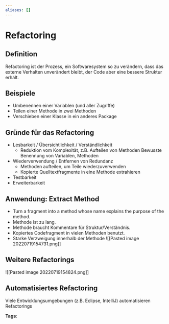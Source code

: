 ```yaml
---
aliases: []
---
```


# Refactoring

## Definition

Refactoring ist der Prozess, ein Softwaresystem so zu verändern, dass das externe Verhalten unverändert bleibt, der Code aber eine bessere Struktur erhält.

## Beispiele

- Umbenennen einer Variablen (und aller Zugriffe)
- Teilen einer Methode in zwei Methoden
- Verschieben einer Klasse in ein anderes Package

## Gründe für das Refactoring

- Lesbarkeit / Übersichtlichkeit / Verständlichkeit
  - Reduktion vom Komplexität, z.B. Aufteilen von Methoden Bewusste Benennung von Variablen, Methoden
- Wiederverwendung / Entfernen von Redundanz
  - Methoden aufteilen, um Teile wiederzuverwenden
  - Kopierte Quelltextfragmente in eine Methode extrahieren
- Testbarkeit
- Erweiterbarkeit

## Anwendung: Extract Method

- Turn a fragment into a method whose name explains the purpose of the method.
- Methode ist zu lang.
- Methode braucht Kommentare für Struktur/Verständnis.
- Kopiertes Codefragment in vielen Methoden benutzt.
- Starke Verzweigung innerhalb der Methode
  ![[Pasted image 20220719154731.png]]

## Weitere Refactorings

![[Pasted image 20220719154824.png]]

## Automatisiertes Refactoring

Viele Entwicklungsumgebungen (z.B. Eclipse, IntelliJ) automatisieren Refactorings

**Tags**:
